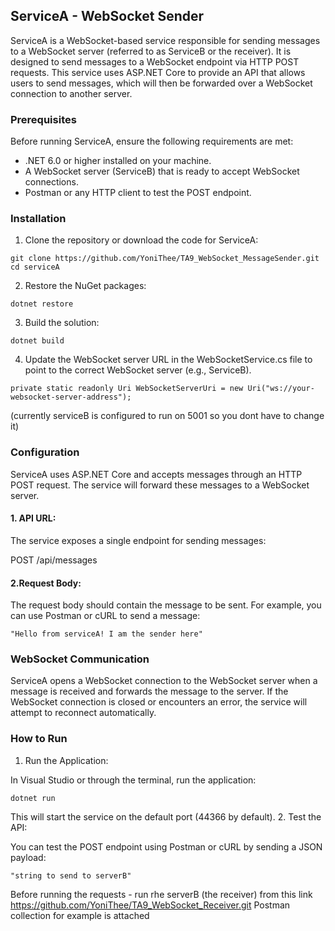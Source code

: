 

## ServiceA - WebSocket Sender
ServiceA is a WebSocket-based service responsible for sending messages to a WebSocket server (referred to as ServiceB or the receiver). It is designed to send messages to a WebSocket endpoint via HTTP POST requests. This service uses ASP.NET Core to provide an API that allows users to send messages, which will then be forwarded over a WebSocket connection to another server.

### Prerequisites
Before running ServiceA, ensure the following requirements are met:

* .NET 6.0 or higher installed on your machine.
* A WebSocket server (ServiceB) that is ready to accept WebSocket connections.
* Postman or any HTTP client to test the POST endpoint.

### Installation
1. Clone the repository or download the code for ServiceA:
```
git clone https://github.com/YoniThee/TA9_WebSocket_MessageSender.git
cd serviceA
```
2. Restore the NuGet packages:
```
dotnet restore
```
3. Build the solution:
```
dotnet build
```
4. Update the WebSocket server URL in the WebSocketService.cs file to point to the correct WebSocket server (e.g., ServiceB).
```
private static readonly Uri WebSocketServerUri = new Uri("ws://your-websocket-server-address");
```
(currently serviceB is configured to run on 5001 so you dont have to change it)

### Configuration
ServiceA uses ASP.NET Core and accepts messages through an HTTP POST request. The service will forward these messages to a WebSocket server.

#### 1. API URL:
The service exposes a single endpoint for sending messages:

POST /api/messages
#### 2.Request Body:
The request body should contain the message to be sent. For example, you can use Postman or cURL to send a message:
```
"Hello from serviceA! I am the sender here"
```

### WebSocket Communication
ServiceA opens a WebSocket connection to the WebSocket server when a message is received and forwards the message to the server. If the WebSocket connection is closed or encounters an error, the service will attempt to reconnect automatically.

### How to Run
1. Run the Application:

In Visual Studio or through the terminal, run the application:
```
dotnet run
```
This will start the service on the default port (44366 by default).
2. Test the API:

You can test the POST endpoint using Postman or cURL by sending a JSON payload:
```
"string to send to serverB"
```
Before running the requests - 
run rhe serverB (the receiver) from this link https://github.com/YoniThee/TA9_WebSocket_Receiver.git
Postman collection for example is attached
